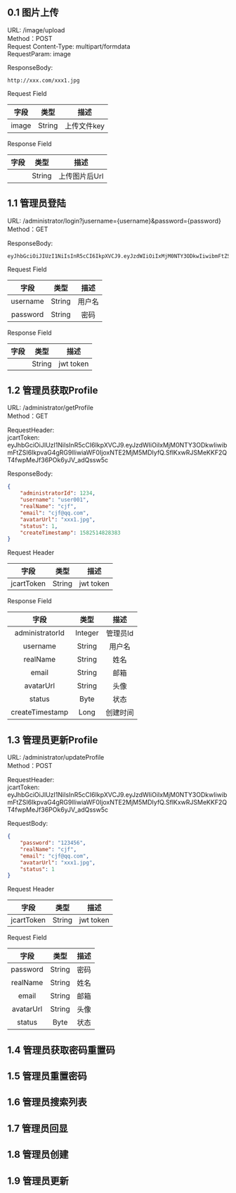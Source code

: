 ## 0.1 图片上传

URL: /image/upload  
Method：POST  
Request Content-Type: multipart/formdata  
RequestParam: image  

ResponseBody:  
```
http://xxx.com/xxx1.jpg

```

Request Field  

| 字段     |     类型 |   描述   | 
| :--------------: | :--------:| :------: |
| image   | String   | 上传文件key    |

Response Field  

| 字段     |     类型 |   描述   | 
| :--------------: | :--------:| :------: |
|    | String   | 上传图片后Url    |


## 1.1 管理员登陆
URL: /administrator/login?jusername={username}&password={password}  
Method：GET  

ResponseBody:  
```
eyJhbGciOiJIUzI1NiIsInR5cCI6IkpXVCJ9.eyJzdWIiOiIxMjM0NTY3ODkwIiwibmFtZSI6IkpvaG4gRG9lIiwiaWF0IjoxNTE2MjM5MDIyfQ.SflKxwRJSMeKKF2QT4fwpMeJf36POk6yJV_adQssw5c

```

Request Field  

| 字段     |     类型 |   描述   | 
| :--------------: | :--------:| :------: |
| username   | String   | 用户名    |
| password   | String   | 密码    |

Response Field  

| 字段     |     类型 |   描述   | 
| :--------------: | :--------:| :------: |
|    | String   | jwt token    |


## 1.2 管理员获取Profile
URL: /administrator/getProfile  
Method：GET  

RequestHeader:  
jcartToken: eyJhbGciOiJIUzI1NiIsInR5cCI6IkpXVCJ9.eyJzdWIiOiIxMjM0NTY3ODkwIiwibmFtZSI6IkpvaG4gRG9lIiwiaWF0IjoxNTE2MjM5MDIyfQ.SflKxwRJSMeKKF2QT4fwpMeJf36POk6yJV_adQssw5c

ResponseBody:  
```json
{
    "administratorId": 1234,
    "username": "user001",
    "realName": "cjf",
    "email": "cjf@qq.com",
    "avatarUrl": "xxx1.jpg",
    "status": 1,
    "createTimestamp": 1582514828383
}
```

Request Header  

| 字段     |     类型 |   描述   | 
| :--------------: | :--------:| :------: |
| jcartToken   | String   | jwt token    |


Response Field  

| 字段     |     类型 |   描述   | 
| :--------------: | :--------:| :------: |
|  administratorId  | Integer   | 管理员Id    |
|  username | String   | 用户名    |
|  realName | String   | 姓名    |
|  email  | String   | 邮箱    |
|  avatarUrl  | String   | 头像    |
|  status | Byte   | 状态    |
|  createTimestamp | Long   | 创建时间    |

## 1.3 管理员更新Profile
URL: /administrator/updateProfile  
Method：POST  

RequestHeader:  
jcartToken: eyJhbGciOiJIUzI1NiIsInR5cCI6IkpXVCJ9.eyJzdWIiOiIxMjM0NTY3ODkwIiwibmFtZSI6IkpvaG4gRG9lIiwiaWF0IjoxNTE2MjM5MDIyfQ.SflKxwRJSMeKKF2QT4fwpMeJf36POk6yJV_adQssw5c

RequestBody:  
```json
{
    "password": "123456",
    "realName": "cjf",
    "email": "cjf@qq.com",
    "avatarUrl": "xxx1.jpg",
    "status": 1
}
```

Request Header  

| 字段     |     类型 |   描述   | 
| :--------------: | :--------:| :------: |
| jcartToken   | String   | jwt token    |

Request Field  

| 字段     |     类型 |   描述   | 
| :--------------: | :--------:| :------: |
| password   | String   | 密码    |
| realName   | String   | 姓名    |
| email   | String   | 邮箱    |
| avatarUrl   | String   | 头像    |
| status   | Byte   | 状态    |

## 1.4 管理员获取密码重置码


## 1.5 管理员重置密码

## 1.6 管理员搜索列表

## 1.7 管理员回显

## 1.8 管理员创建

## 1.9 管理员更新